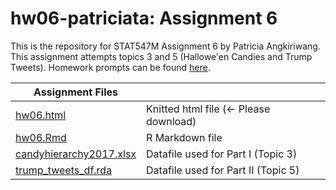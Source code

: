 # hw06-patriciata: Assignment 6

This is the repository for STAT547M Assignment 6 by Patricia Angkiriwang.
This assignment attempts topics 3 and 5 (Hallowe'en Candies and Trump Tweets). Homework prompts can be found [here](http://stat545.com/Classroom/assignments/hw06/hw06.html).

|  Assignment Files  |         |
|--------------------|-----------|
| [hw06.html](https://github.com/STAT545-UBC-students/hw06-patriciata/blob/master/hw06.html)| Knitted html file (<- Please download) |
| [hw06.Rmd](https://github.com/STAT545-UBC-students/hw06-patriciata/blob/master/hw06.Rmd)| R Markdown file |
| [candyhierarchy2017.xlsx](https://github.com/STAT545-UBC-students/hw06-patriciata/blob/master/candyhierarchy2017.xlsx)| Datafile used for Part I (Topic 3) |
| [trump_tweets_df.rda](https://github.com/STAT545-UBC-students/hw06-patriciata/blob/master/trump_tweets_df.rda)| Datafile used for Part II (Topic 5) |